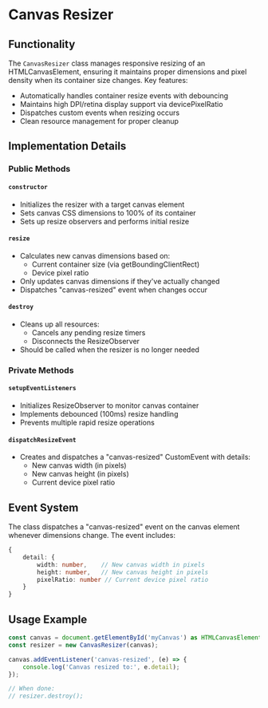 # Canvas Resizer

## Functionality

The `CanvasResizer` class manages responsive resizing of an HTMLCanvasElement, ensuring it maintains proper dimensions and pixel density when its container size changes. Key features:

- Automatically handles container resize events with debouncing
- Maintains high DPI/retina display support via devicePixelRatio
- Dispatches custom events when resizing occurs
- Clean resource management for proper cleanup

## Implementation Details

### Public Methods

#### `constructor`
- Initializes the resizer with a target canvas element
- Sets canvas CSS dimensions to 100% of its container
- Sets up resize observers and performs initial resize

#### `resize`
- Calculates new canvas dimensions based on:
  - Current container size (via getBoundingClientRect)
  - Device pixel ratio
- Only updates canvas dimensions if they've actually changed
- Dispatches "canvas-resized" event when changes occur

#### `destroy`
- Cleans up all resources:
  - Cancels any pending resize timers
  - Disconnects the ResizeObserver
- Should be called when the resizer is no longer needed

### Private Methods

#### `setupEventListeners`
- Initializes ResizeObserver to monitor canvas container
- Implements debounced (100ms) resize handling
- Prevents multiple rapid resize operations

#### `dispatchResizeEvent`
- Creates and dispatches a "canvas-resized" CustomEvent with details:
  - New canvas width (in pixels)
  - New canvas height (in pixels)
  - Current device pixel ratio

## Event System

The class dispatches a "canvas-resized" event on the canvas element whenever dimensions change. The event includes:

```typescript
{
    detail: {
        width: number,    // New canvas width in pixels
        height: number,   // New canvas height in pixels
        pixelRatio: number // Current device pixel ratio
    }
}
```

## Usage Example

```typescript
const canvas = document.getElementById('myCanvas') as HTMLCanvasElement;
const resizer = new CanvasResizer(canvas);

canvas.addEventListener('canvas-resized', (e) => {
    console.log('Canvas resized to:', e.detail);
});

// When done:
// resizer.destroy();
```
